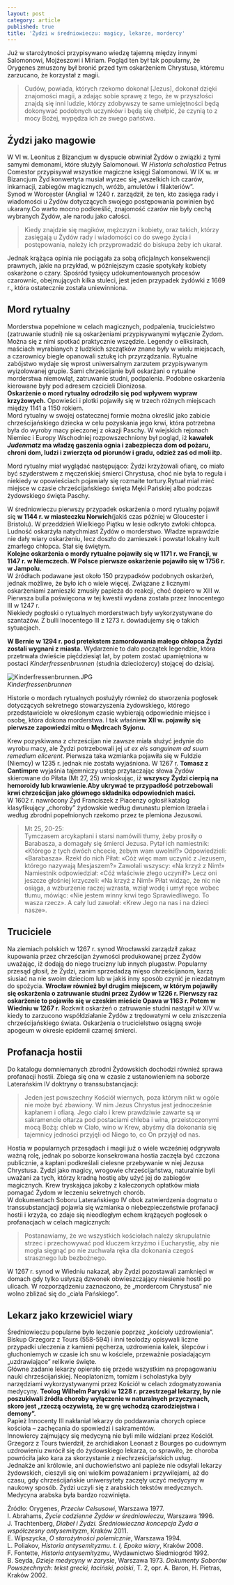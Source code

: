 ```yaml
---
layout: post
category: article
published: true
title: 'Żydzi w średniowieczu: magicy, lekarze, mordercy'
---
```

Już w starożytności przypisywano wiedzę tajemną między innymi Salomonowi, Mojżeszowi i Miriam. Pogląd ten był tak popularny, że Orygenes zmuszony był bronić przed tym oskarżeniem Chrystusa, któremu zarzucano, że korzystał z magii.   
<!--more-->
> Cudów, powiada, których rzekomo dokonał [Jezus], dokonał dzięki znajomości magii, a zdając sobie sprawę z tego, że w przyszłości znajdą się inni ludzie, którzy zdobywszy te same umiejętności będą dokonywać podobnych uczynków i będą się chełpić, że czynią to z mocy Bożej, wypędza ich ze swego państwa.    

## Źydzi jako magowie
W VI w. Leonitus z Bizancjum w dyspucie obwiniał Żydów o związki z tymi samymi demonami, które służyły Salomonowi. W _Historia scholastica_ Petrus Comestor przypisywał wszystkie magiczne księgi Salomonowi. W IX w. w Bizancjum Żyd konwertyta musiał wyrzec się „wszelkich ich czarów, inkarnacji, zabiegów magicznych, wróżb, amuletów i filakteriów”.   
Synod w Worcester (Anglia) w 1240 r. zarządził, że ten, kto zasięga rady i wiadomości u Żydów dotyczących swojego postępowania powinien być ukarany.Co warto mocno podkreślić, znajomość czarów nie były cechą wybranych Żydów, ale narodu jako całości.         

> Kiedy znajdzie się magików, mężczyzn i kobiety, oraz takich, którzy zasięgają u Żydów rady i wiadomości co do swego życia i postępowania, należy ich przyprowadzić do biskupa żeby ich ukarał.   

Jednak krążąca opinia nie pociągała za sobą oficjalnych konsekwencji prawnych, jakie na przykład, w późniejszym czasie spotykały kobiety oskarżone o czary. Spośród tysięcy udokumentowanych procesów czarownic, obejmujących kilka stuleci, jest jeden przypadek żydówki z 1669 r., która ostatecznie została uniewinniona.
 
## Mord rytualny
Morderstwa popełnione w celach magicznych, podpalenia, trucicielstwo (zatruwanie studni) nie są oskarżeniami przypisywanymi wyłącznie Żydom. Można się z nimi spotkać praktycznie wszędzie. Legendy o eliksirach, maściach wyrabianych z ludzkich szczątków znane były w wielu miejscach, a czarownicy biegle opanowali sztukę ich przyrządzania. Rytualne zabójstwo wydaje się wprost uniwersalnym zarzutem przypisywanym wyizolowanej grupie. Sami chrześcijanie byli oskarżani o rytualne morderstwa niemowląt, zatruwanie studni, podpalenia. Podobne oskarżenia kierowane były pod adresem czcicieli Dionizosa.   
**Oskarżenie o mord rytualny odrodziło się pod wpływem wypraw krzyżowych.** Opowieści i plotki pojawiły się w trzech różnych miejscach między 1141 a 1150 rokiem.   
Mord rytualny w swojej ostatecznej formie można określić jako zabicie chrześcijańskiego dziecka w celu pozyskania jego krwi, która potrzebna była do wyroby macy pieczonej z okazji Paschy. W wiejskich rejonach Niemiec i Europy Wschodniej rozpowszechniony był pogląd, iż **kawałek _Judenmatz_ ma władzę gaszenia ognia i zabezpiecza dom od pożaru, chroni dom, ludzi i zwierzęta od piorunów i gradu, odzież zaś od moli itp.**   

Mord rytualny miał wyglądać następująco: Żydzi krzyżowali ofiarę, co miało być szyderstwem z męczeńskiej śmierci Chrystusa, choć nie była to reguła i niekiedy w opowieściach pojawiały się rozmaite tortury.Rytuał miał mieć miejsce w czasie chrześcijańskiego święta Męki Pańskiej albo podczas żydowskiego święta Paschy.   

W średniowieczu pierwszy przypadek oskarżenia o mord rytualny pojawił się **w 1144 r. w miasteczku Norwich**(jakiś czas później w Gloucester i Bristolu). W przeddzień Wielkiego Piątku w lesie odkryto zwłoki chłopca. Ludność oskarżyła natychmiast Żydów o morderstwo. Władze wprawdzie nie dały wiary oskarżeniu, lecz doszło do zamieszek i powstał lokalny kult zmarłego chłopca. Stał się świętym.    
**Kolejne oskarżenia o mordy rytualne pojawiły się w 1171 r. we Francji, w 1147 r. w Niemczech. W Polsce pierwsze oskarżenie pojawiło się w 1756 r. w Jampolu.**   
W źródłach podawane jest około 150 przypadków podobnych oskarżeń, jednak możliwe, że było ich o wiele więcej. Związane z licznymi oskarżeniami zamieszki zmusiły papieża do reakcji, choć dopiero w XIII w. Pierwsza bulla poświęcona w tej kwestii wydana została przez Innocentego III w 1247 r.          
Niekiedy pogłoski o rytualnych morderstwach były wykorzystywane do szantażów. Z bulli Inocentego III z 1273 r. dowiadujemy się o takich sytuacjach.    

**W Bernie w 1294 r. pod pretekstem zamordowania małego chłopca Żydzi zostali wygnani z miasta.** Wydarzenie to dało początek legendzie, która przetrwała dwieście pięćdziesiąt lat, by potem zostać upamiętniona w postaci _Kinderfressenbrunnen_ (studnia dzieciożercy) stojącej do dzisiaj.    

![Kinderfressenbrunnen.JPG]({{site.baseurl}}/img/Kinderfressenbrunnen.JPG)   
*Kinderfressenbrunnen*    

Historie o mordach rytualnych posłużyły również do stworzenia pogłosek dotyczących sekretnego stowarzyszenia żydowskiego, którego przedstawiciele w określonym czasie wybierają odpowiednie miejsce i osobę, która dokona morderstwa. I tak właśnie**w XII w. pojawiły się pierwsze zapowiedzi mitu o Mędrcach Syjonu.**      

Krew pozyskiwana z chrześcijan nie zawsze miała służyć jedynie do wyrobu macy, ale Żydzi potrzebowali jej _ut ex eis sanguinem ad suum remedium elicerent_. Pierwsza taka wzmianka pojawiła się w Fuldzie (Niemcy) w 1235 r. jednak nie została wyjaśniona. W 1267 r. **Tomasz z Cantimpre** wyjaśnia tajemniczy ustęp przytaczając słowa Żydów skierowane do Piłata (Mt 27, 25) wnioskując, iż **wszyscy Żydzi cierpią na hemoroidy lub krwawienie**.**Aby ukrywać te przypadłość potrzebowali krwi chrześcijan jako głównego składnika odpowiednich maści.**    
W 1602 r. nawrócony Żyd Franciszek z Piacenzy ogłosił katalog klasyfikujący „choroby” żydowskie według dwunastu plemion Izraela i według zbrodni popełnionych rzekomo przez te plemiona Jezusowi.      

> Mt 25, 20-25:     
Tymczasem arcykapłani i starsi namówili tłumy, żeby prosiły o Barabasza, a domagały się śmierci Jezusa. Pytał ich namiestnik: «Którego z tych dwóch chcecie, żebym wam uwolnił?» Odpowiedzieli: «Barabasza». Rzekł do nich Piłat: «Cóż więc mam uczynić z Jezusem, którego nazywają Mesjaszem?» Zawołali wszyscy: «Na krzyż z Nim!» Namiestnik odpowiedział: «Cóż właściwie złego uczynił?» Lecz oni jeszcze głośniej krzyczeli: «Na krzyż z Nim!» Piłat widząc, że nic nie osiąga, a wzburzenie raczej wzrasta, wziął wodę i umył ręce wobec tłumu, mówiąc: «Nie jestem winny krwi tego Sprawiedliwego. To wasza rzecz». A cały lud zawołał: «Krew Jego na nas i na dzieci nasze».          

## Truciciele
Na ziemiach polskich w 1267 r. synod Wrocławski zarządził zakaz kupowania przez chrześcijan żywności produkowanej przez Żydów uważając, iż dodają do niego trucizny lub innych plugastw. Popularny przesąd głosił, że Żydzi, zanim sprzedadzą mięso chrześcijanom, karzą siusiać na nie swoim dzieciom lub w jakiś inny sposób czynić je niezdatnym do spożycia. **Wrocław również był drugim miejscem, w którym pojawiły się oskarżenia o zatruwanie studni przez Żydów w 1226 r. Pierwszy raz oskarżenie to pojawiło się w czeskim mieście Opava w 1163 r. Potem w Wiedniu w 1267 r.** Rozkwit oskarżeń o zatruwanie studni nastąpił w XIV w. kiedy to zarzucono współdziałanie Żydów z trędowatymi w celu zniszczenia chrześcijańskiego świata. Oskarżenia o trucicielstwo osiągną swoje apogeum w okresie epidemii czarnej śmierci.   

## Profanacja hostii
Do katalogu domniemanych zbrodni Żydowskich dochodzi również sprawa profanacji hostii. Zbiega się ona w czasie z ustanowieniem na soborze Laterańskim IV doktryny o transsubstancjacji:     

> Jeden jest powszechny Kościół wiernych, poza którym nikt w ogóle nie może być zbawiony. W nim Jezus Chrystus jest jednocześnie kapłanem i ofiarą. Jego ciało i krew prawdziwie zawarte są w sakramencie ołtarza pod postaciami chleba i wina, przeistoczonymi  mocą Bożą: chleb w Ciało, wino w Krew, abyśmy dla dokonania się tajemnicy jedności przyjęli od  Niego to, co On przyjął od nas.    

Hostia w popularnych przesądach i magii już o wiele wcześniej odgrywała ważną rolę, jednak po soborze konsekrowana hostia zaczęła być czczona publicznie, a kapłani podkreślali cielesne przebywanie w niej Jezusa Chrystusa. Żydzi jako magicy, wrogowie chrześcijaństwa, naturalnie byli uważani za tych, którzy kradną hostię aby użyć jej do zabiegów magicznych. Krew tryskająca jakoby z kaleczonych opłatków miała pomagać Żydom w leczeniu sekretnych chorób.      
W dokumentach Soboru Laterańskiego IV obok zatwierdzenia dogmatu o transsubstancjacji  pojawia się wzmianka o niebezpieczeństwie profanacji hostii i krzyża, co zdaje się nieodległym echem krążących pogłosek o profanacjach w celach magicznych:    

> Postanawiamy, że we wszystkich kościołach należy skrupulatnie strzec i przechowywać pod kluczem krzyżmo i Eucharystię, aby nie mogła sięgnąć po nie zuchwała ręka dla dokonania czegoś strasznego lub bezbożnego.

W 1267 r. synod w Wiedniu nakazał, aby Żydzi pozostawali zamknięci w domach gdy tylko usłyszą dzwonek obwieszczający niesienie hostii po ulicach. W rozporządzeniu zaznaczono, że „mordercom Chrystusa” nie wolno zbliżać się do „ciała Pańskiego”.


## Lekarz jako krzewiciel wiary
Średniowieczu popularne było leczenie poprzez „kościoły uzdrowienia”. Biskup Grzegorz z Tours (558-594) i inni teolodzy opisywali liczne przypadki uleczenia z kamieni pęcherza, uzdrowienia kalek, ślepców i głuchoniemych w czasie ich snu w kościele, przeważnie posiadającym „uzdrawiające” relikwie święte.       
Główne zadanie lekarzy opierało się przede wszystkim na propagowaniu nauki chrześcijańskiej. Neoplatonizm, tomizm i scholastyka były narzędziami wykorzystywanymi przez Kościół w celach zdogmatyzowania medycyny. **Teolog Wilhelm Paryski w 1228 r. przestrzegał lekarzy, by nie poszukiwali źródła choroby wyłączenie w naturalnych przyczynach, skoro jest „rzeczą oczywistą, że w grę wchodzą czarodziejstwa i demony”.**        
Papież Innocenty III nakłaniał lekarzy do poddawania chorych opiece kościoła – zachęcania do spowiedzi i sakramentów.    
Innowiercy zajmujący się medycyną nie byli mile widziani przez Kościół. Grzegorz z Tours twierdził, że archidiakon Leonast z Bourges po cudownym uzdrowieniu zwrócił się do żydowskiego lekarza, co sprawiło, że choroba powróciła jako kara za skorzystanie z niechrześcijańskich usług.    
Jednakże ani królowie, ani duchowieństwo ani papieże nie odsyłali lekarzy żydowskich, cieszyli się oni wielkim poważaniem i przywilejami, aż do czasu, gdy chrześcijańskie uniwersytety zaczęły uczyć medycyny w naukowy sposób. Żydzi uczyli się z arabskich tekstów medycznych. Medycyna arabska była bardzo rozwinięta.

Źródło: 
Orygenes, _Przeciw Celsusowi_, Warszawa 1977.    
I. Abrahams, _Życie codzienne Żydów w średniowieczu_, Warszawa 1996.   
J. Trachtenberg, _Diabeł i Żydzi. Średniowieczna koncepcja Żyda a współczesny antysemityzm_, Kraków 2011.    
E. Wipszycka, _O starożytności polemicznie_, Warszawa 1994.     
L. Poliakov, _Historia antysemityzmu. t. I, Epoka wiary_, Kraków 2008.    
F. Fontette, _Historia antysemityzmu_, Wydawnictwo Siedmiogród 1992.      
B. Seyda, _Dzieje medycyny w zarysie_, Warszawa 1973.
_Dokumenty Soborów Powszechnych: tekst grecki, łaciński, polski_, T. 2, opr. A. Baron, H. Pietras, Kraków 2002.
